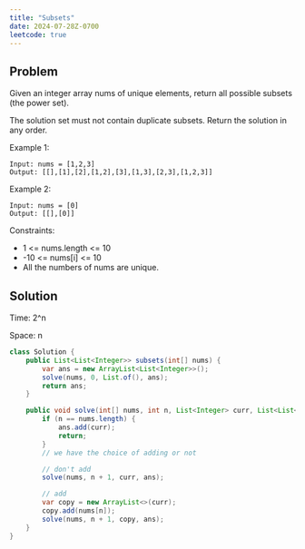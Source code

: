```yaml
---
title: "Subsets"
date: 2024-07-28Z-0700
leetcode: true
---
```


## Problem

Given an integer array nums of unique elements, return all possible
subsets
(the power set).

The solution set must not contain duplicate subsets. Return the solution in any order.

Example 1:

```text
Input: nums = [1,2,3]
Output: [[],[1],[2],[1,2],[3],[1,3],[2,3],[1,2,3]]
```

Example 2:

```text
Input: nums = [0]
Output: [[],[0]]
```

Constraints:

- 1 <= nums.length <= 10
- -10 <= nums[i] <= 10
- All the numbers of nums are unique.

## Solution

Time: 2^n

Space: n

```java
class Solution {
    public List<List<Integer>> subsets(int[] nums) {
        var ans = new ArrayList<List<Integer>>();
        solve(nums, 0, List.of(), ans);
        return ans;
    }

    public void solve(int[] nums, int n, List<Integer> curr, List<List<Integer>> ans) {
        if (n == nums.length) {
            ans.add(curr);
            return;
        }
        // we have the choice of adding or not

        // don't add
        solve(nums, n + 1, curr, ans);

        // add
        var copy = new ArrayList<>(curr);
        copy.add(nums[n]);
        solve(nums, n + 1, copy, ans);
    }
}
```
